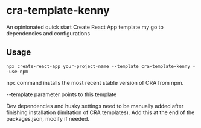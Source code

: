 # cra-template-kenny

An opinionated quick start Create React App template my go to dependencies and configurations

## Usage

`npx create-react-app your-project-name --template cra-template-kenny --use-npm`

npx command installs the most recent stable version of CRA from npm.

--template parameter points to this template

Dev dependencies and husky settings need to be manually added after finishing installation (limitation of CRA templates). Add this at the end of the packages.json, modify if needed.
